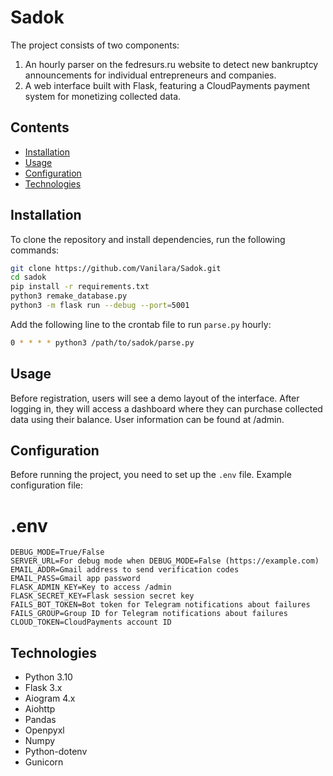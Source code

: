 # Sadok

The project consists of two components:
1. An hourly parser on the fedresurs.ru website to detect new bankruptcy announcements for individual entrepreneurs and companies.
2. A web interface built with Flask, featuring a CloudPayments payment system for monetizing collected data.

## Contents

- [Installation](#installation)
- [Usage](#usage)
- [Configuration](#configuration)
- [Technologies](#technologies)

## Installation

To clone the repository and install dependencies, run the following commands:

```bash
git clone https://github.com/Vanilara/Sadok.git
cd sadok
pip install -r requirements.txt
python3 remake_database.py
python3 -m flask run --debug --port=5001
```

Add the following line to the crontab file to run `parse.py` hourly:

```bash
0 * * * * python3 /path/to/sadok/parse.py
```

## Usage
Before registration, users will see a demo layout of the interface. After logging in, they will access a dashboard where they can purchase collected data using their balance. User information can be found at /admin.

## Configuration

Before running the project, you need to set up the `.env` file. Example configuration file:

# .env
```
DEBUG_MODE=True/False
SERVER_URL=For debug mode when DEBUG_MODE=False (https://example.com)
EMAIL_ADDR=Gmail address to send verification codes
EMAIL_PASS=Gmail app password
FLASK_ADMIN_KEY=Key to access /admin
FLASK_SECRET_KEY=Flask session secret key
FAILS_BOT_TOKEN=Bot token for Telegram notifications about failures
FAILS_GROUP=Group ID for Telegram notifications about failures
CLOUD_TOKEN=CloudPayments account ID
```

## Technologies
* Python 3.10
* Flask 3.x
* Aiogram 4.x
* Aiohttp
* Pandas
* Openpyxl
* Numpy
* Python-dotenv
* Gunicorn